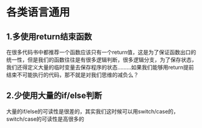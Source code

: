 # 各类语言通用

## 1.多使用return结束函数

在很多代码书中都推荐一个函数应该只有一个return值，这是为了保证函数出口的统一性，但是我们的函数往往是有很多逻辑判断，很多逻辑分支，为了保存状态，我们还得定义大量的临时变量去保存程序的状态………如果我们能够用return提前结束不可能执行的代码，那不就是对我们思维的减负么？

## 2.少使用大量的if/else判断
大量的if/else的可读性是很差的，其实我们这时候可以用switch/case的，switch/case的可读性是高很多的
